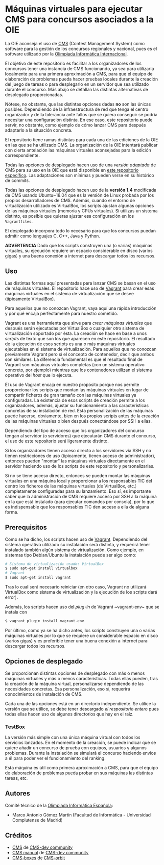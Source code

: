 # Máquinas virtuales para ejecutar CMS para concursos asociados a la OIE

La OIE aconseja el uso de [CMS](https://github.com/cms-dev/cms) (Contest 
Management System) como software para la gestión de los concursos regionales
y nacional, pues es el software utilizado por la
[Olimpiada Informática Internacional](https://ioinformatics.org/).

El objetivo de este repositorio es facilitar a los organizadores de los
concursos tener una instancia de CMS funcionando, ya sea para utilizarla
localmente para una primera aproximación a CMS, para que el equipo
de elaboración de problemas pueda hacer pruebas locales durante 
la creación del juego de tareas o para desplegarlo en un servidor
que sea utilizado durante el concurso. Más abajo se detallan las
distintas alternativas de desplegado proporcionadas.

Nótese, no obstante, que las distintas opciones dadas **no** son
las únicas posibles. Dependiendo de la infraestructura de red que tenga el centro
organizador y de la tolerancia ante fallos que se quiera conseguir se podría
necesitar una configuración distinta. En ese caso, este repositorio puede servir,
no obstante, como ejemplo de cómo lanzar CMS para después adaptarlo a la situación
concreta.

El repositorio tiene ramas distintas para cada una de las ediciones
de la OIE en las que se ha utilizado CMS. La organización de la OIE intentará
publicar con cierta antelación las máquinas virtuales aconsejadas para
la edición correspondiente.

Todas las opciones de desplegado hacen uso de una *versión adaptada* de CMS
para su uso en la OIE que está disponible en
[este repositorio específico](https://github.com/olimpiada-informatica/cms). Las
adaptaciones son mínimas y pueden verse en su histórico de commits.

Todas las opciones de desplegado hacen uso de la **versión 1.4** modificada de CMS usando
Ubuntu~18.04 que es la versión de Linux probada por los propios desarrolladores de
CMS. Además, cuando el entorno de virtualización utilizado es VirtualBox,
los scripts ajustan algunas opciones de las máquinas virtuales (memoria y CPUs virtuales).
Si utilizas un sistema distinto, es posible que quieras ajustar esa configuración
en los `Vagrantfiles`.

El desplegado incorpora todo lo necesario para que los concursos puedan admitir
como lenguajes C, C++, Java y Python.

**ADVERTENCIA** Dado que los scripts construyen una (o varias) máquinas virtuales,
su ejecución requiere un espacio considerable en disco (varios gigas) y una
buena conexión a internet para descargar todos los recursos.

## Uso

Las distintas formas aquí presentadas para lanzar CMS se basan en el uso de
máquinas virtuales. El repositorio hace uso de
[Vagrant](https://es.wikipedia.org/wiki/Vagrant_(software)) para crear esas
máquinas virtuales en el sistema de virtualización que se desee (típicamente
VirtualBox).

Para aquellos que no conozcan Vagrant, vaya aquí una rápida introducción y
por qué encaja perfectamente para nuestro cometido.

Vagrant es una herramienta que sirve para *crear máquinas virtuales* que después
serán ejecutadas por VirtualBox o cualquier otro sistema de virtualización
soportado por ésta. La creación se hace en base a unos *scripts* de texto que
son los que aparecen en este repositorio. El resultado de la ejecución de esos
scripts es una o más máquinas virtuales ejecutables en el sistema de
virtualización. Para aquellos que no conozcan previamente Vagrant pero sí el
concepto de contenedor, decir que ambos son similares. La diferencia fundamental
es que el resultado final de Vagrant son máquinas virtuales completas (con un
sistema operativo concreto, por ejemplo) mientras que los contenedores utilizan
el sistema operativo del *host* que lo ejecuta.

El uso de Vagrant encaja en nuestro propósito porque nos permite proporcionar
los scripts que montan las máquinas virtuales en lugar de compartir ficheros
de gran tamaño con las máquinas virtuales ya configuradas. La existencia de
esos scripts de creación permite a los organizadores, además, ajustar su
funcionamiento a las características concretas de su instalación de red.
Esta personalización de las máquinas puede hacerse, obviamente, bien en
los propios scripts antes de la creación de las máquinas virtuales o bien
después conectándose por SSH a ellas.

Dependiendo del tipo de acceso que los organizadores del concurso tengan al
servidor (o servidores) que ejecutarán CMS durante el concurso, el uso de
este repositorio será ligeramente distinto.

Si los organizadores tienen acceso directo a los servidores vía SSH y no
tienen restricciones de uso (típicamente, tienen acceso de administrador),
entonces pueden "montar" las máquinas virtuales directamente en el servidor
haciendo uso de los scripts de este repositorio y personalizarlas.

Si no se tiene acceso directo, entonces se pueden montar las máquinas virtuales
en una máquina local y proporcionar a los responsables TIC del centro los
ficheros de las máquinas virtuales (de VirtualBox, etc.) completamente configuradas
para su lanzamiento. Eso sí, es importante saber que la administración de CMS
requiere acceso por SSH a la máquina en la que está instalado (para ejecutar
comandos por consola), por lo que es indispensable que los responsables TIC
den acceso a ella de alguna forma.

## Prerequisitos

Como se ha dicho, los scripts hacen uso de [Vagrant](https://es.wikipedia.org/wiki/Vagrant_(software)).
Dependiendo del sistema operativo utilizado su instalación será distinta,
y requerirá tener instalado también algún sistema de virtualización.
Como ejemplo, en sistemas tipo Debian/Ubuntu la instalación puede ser algo como:

```bash
# Sistema de virtualización usado: VirtualBox
$ sudo apt-get install virtualbox
# Vagrant
$ sudo apt-get install vagrant
```

Tras lo cual será necesario reiniciar (en otro caso, Vagrant no utilizará VirtualBox
como sistema de virtualización y la ejecución de los scripts dará error).

Además, los scripts hacen uso del *plug-in* de Vagrant ~vagrant-env~ que se instala con

```bash
$ vagrant plugin install vagrant-env
```

Por último, como ya se ha dicho antes, los scripts construyen una o varias máquinas
virtuales por lo que se requiere un considerable espacio en disco (varios gigas)
y es preferible tener una buena conexión a internet para descargar todos los
recursos.

## Opciones de desplegado

Se proporcionan distintas opciones de desplegado con más o menos máquinas virtuales y
más o menos características. Todas ellas pueden, tras la creación de la máquina
virtual, personalizarse dependiendo de las necesidades concretas. Esa personalización,
eso sí, requerirá conocimientos de instalación de CMS.

Cada una de las opciones está en un directorio independiente. Se utilice la
versión que se utilice, se debe tener descargado *el respositorio entero* pues
todas ellas hacen uso de algunos directorios que hay en el raíz.

### TestBox

La versión más simple con una única máquina virtual con todos los servicios lanzados.
En el momento de la creación, se puede indicar que se quiere añadir un concurso
de prueba con equipos, usuarios y algunos problemas. Durante la instalación
se simulará el concurso haciendo envíos a él para poder ver el funcionamiento del
ranking.

Esta máquina es útil como primera aproximación a CMS, para que el equipo de
elaboración de problemas pueda probar en sus máquinas las distintas tareas, etc.

## Autores

Comité técnico de la [Olimpiada Informática Española](https://olimpiada-informatica.org):

- Marco Antonio Gómez Martín (Facultad de Informática - Universidad Complutense de Madrid)

## Créditos

- [CMS](https://github.com/cms-dev/cms) de [CMS-dev community](https://github.com/cms-dev/cms/blob/master/AUTHORS.txt)
- [CMS manual](http://cms.readthedocs.io/en/latest/index.html) de [CMS-dev community](https://github.com/cms-dev/cms/blob/master/AUTHORS.txt)
- [CMS-boxes](https://github.com/cms-orbits/cms-boxes/) de [CMS-orbit](https://github.com/cms-orbits)
